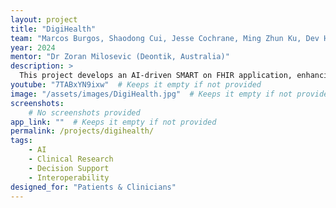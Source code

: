 ```yaml
---
layout: project
title: "DigiHealth"
team: "Marcos Burgos, Shaodong Cui, Jesse Cochrane, Ming Zhun Ku, Dev Haritwal"
year: 2024
mentor: "Dr Zoran Milosevic (Deontik, Australia)"
description: >
  This project develops an AI-driven SMART on FHIR application, enhancing the process to match patients with relevant clinical trials. We started by retrieving patient information using the FHIR standard from EPIC on FHIR platform. Next, the NCT IDs, trial description, inclusion and exclusion criteria are retrieved from ClinicalTrials.gov via API and converted to FHIR format. Lastly, we leveraged machine learning and deep learning technologies to score and rank the patients with the relevant clinical trials. The technologies used are Gemini.ai, TF-IDF and BERT. In conclusion, patients can find relevant clinical trials to participate in their clinical trials efficiently and effectively.
youtube: "7TABxYN9ixw"  # Keeps it empty if not provided
image: "/assets/images/DigiHealth.jpg"  # Keeps it empty if not provided
screenshots:
    # No screenshots provided
app_link: ""  # Keeps it empty if not provided
permalink: /projects/digihealth/
tags:
    - AI
    - Clinical Research
    - Decision Support
    - Interoperability
designed_for: "Patients & Clinicians"
---
```

